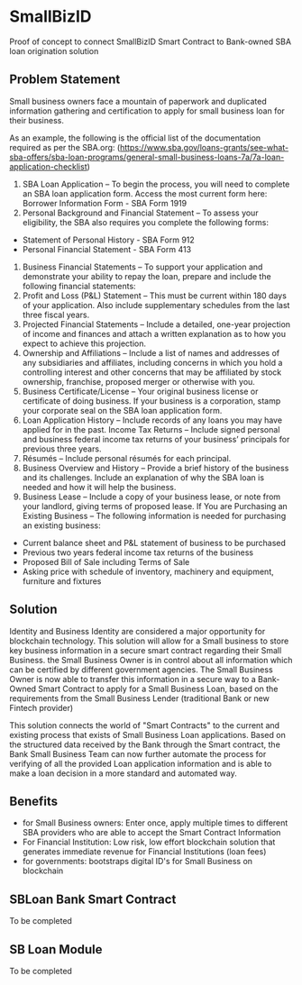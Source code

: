 # SmallBizID


Proof of concept to connect SmallBizID Smart Contract to Bank-owned SBA loan origination solution


## Problem Statement

Small business owners face a mountain of paperwork and duplicated information gathering and certification to apply for small business loan for their business.

As an example, the following is the official list of the documentation required as per the SBA.org:  (https://www.sba.gov/loans-grants/see-what-sba-offers/sba-loan-programs/general-small-business-loans-7a/7a-loan-application-checklist)

1.  SBA Loan Application – To begin the process, you will need to complete an SBA loan application form. Access the most current form here: Borrower Information Form - SBA Form 1919
1.  Personal Background and Financial Statement – To assess your eligibility, the SBA also requires you complete the following forms:
* Statement of Personal History - SBA Form 912
* Personal Financial Statement - SBA Form 413
1. Business Financial Statements – To support your application and demonstrate your ability to repay the loan, prepare and include the following financial statements:
1. Profit and Loss (P&L) Statement – This must be current within 180 days of your application. Also include supplementary schedules from the last three fiscal years.
1. Projected Financial Statements – Include a detailed, one-year projection of income and finances and attach a written explanation as to how you expect to achieve this projection.
1.  Ownership and Affiliations – Include a list of names and addresses of any subsidiaries and affiliates, including concerns in which you hold a controlling interest and other concerns that may be affiliated by stock ownership, franchise, proposed merger or otherwise with you.
1.  Business Certificate/License – Your original business license or certificate of doing business.   If your business is a corporation, stamp your corporate seal on the SBA loan application form.
1.  Loan Application History – Include records of any loans you may have applied for in the past.
Income Tax Returns – Include signed personal and business federal income tax returns of your business’ principals for previous three years.
1. Résumés – Include personal résumés for each principal.
1. Business Overview and History – Provide a brief history of the business and its challenges. Include an explanation of why the SBA loan is needed and how it will help the business.
1. Business Lease – Include a copy of your business lease, or note from your landlord, giving terms of proposed lease.
If You are Purchasing an Existing Business – The following information is needed for purchasing an existing business:
* Current balance sheet and P&L statement of business to be purchased
* Previous two years federal income tax returns of the business
* Proposed Bill of Sale including Terms of Sale
* Asking price with schedule of inventory, machinery and equipment, furniture and fixtures

## Solution

Identity and Business Identity are considered a major opportunity for blockchain technology. This solution will allow for a Small business to store key business information in a secure smart contract regarding their Small Business.  the Small Business Owner is in control about all information which can be certified by different government agencies. The Small Business Owner is now able to transfer this information in a secure way to a Bank-Owned Smart Contract to apply for a Small Business Loan, based on the requirements from the Small Business Lender (traditional Bank or new Fintech provider)

This solution connects the world of "Smart Contracts"  to the current and existing process that exists of Small Business Loan applications.
Based on the structured data received by the Bank through the Smart contract, the Bank Small Business Team can now further automate the process for verifying of all the provided Loan application information and is able to make a loan decision in a more standard and automated way.

## Benefits

* for Small Business owners: Enter once, apply multiple times to different SBA providers who are able to accept the Smart Contract Information
* For Financial Institution: Low risk, low effort blockchain solution that generates immediate revenue for Financial Institutions (loan fees)
* for governments: bootstraps digital ID's for Small Business on blockchain

## SBLoan Bank Smart Contract

To be completed

## SB Loan Module

To be completed
